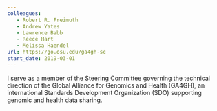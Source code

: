 ```yaml
---
colleagues:
   - Robert R. Freimuth
   - Andrew Yates
   - Lawrence Babb
   - Reece Hart
   - Melissa Haendel
url: https://go.osu.edu/ga4gh-sc
start_date: 2019-03-01
---
```


I serve as a member of the Steering Committee governing the technical direction
of the Global Alliance for Genomics and Health (GA4GH), an international
Standards Development Organization (SDO) supporting genomic and health data
sharing.
